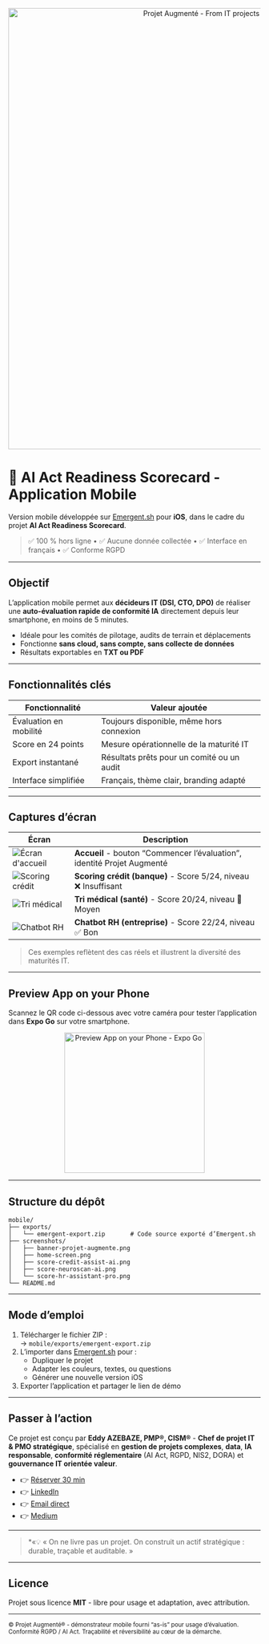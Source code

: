 <!-- BANNIÈRE -->
<p align="center">
  <img src="screenshots/banner-projet-augmente.png" alt="Projet Augmenté - From IT projects to strategic assets" width="880">
</p>

# 📱 AI Act Readiness Scorecard - Application Mobile
Version mobile développée sur [Emergent.sh](https://emergent.sh) pour **iOS**, dans le cadre du projet **AI Act Readiness Scorecard**.

> ✅ 100 % hors ligne • ✅ Aucune donnée collectée • ✅ Interface en français • ✅ Conforme RGPD

---

## Objectif

L’application mobile permet aux **décideurs IT (DSI, CTO, DPO)** de réaliser une **auto-évaluation rapide de conformité IA** directement depuis leur smartphone, en moins de 5 minutes.  

- Idéale pour les comités de pilotage, audits de terrain et déplacements  
- Fonctionne **sans cloud, sans compte, sans collecte de données**  
- Résultats exportables en **TXT ou PDF**  

---

## Fonctionnalités clés

| Fonctionnalité | Valeur ajoutée |
|----------------|----------------|
| Évaluation en mobilité | Toujours disponible, même hors connexion |
| Score en 24 points | Mesure opérationnelle de la maturité IT |
| Export instantané | Résultats prêts pour un comité ou un audit |
| Interface simplifiée | Français, thème clair, branding adapté |

---

## Captures d’écran

| Écran | Description |
|-------|-------------|
| ![Écran d'accueil](screenshots/home-screen.png) | **Accueil** - bouton “Commencer l’évaluation”, identité Projet Augmenté |
| ![Scoring crédit](screenshots/score-credit-assist-ai.png) | **Scoring crédit (banque)** - Score 5/24, niveau ❌ Insuffisant |
| ![Tri médical](screenshots/score-neuroscan-ai.png) | **Tri médical (santé)** - Score 20/24, niveau 🔶 Moyen |
| ![Chatbot RH](screenshots/score-hr-assistant-pro.png) | **Chatbot RH (entreprise)** - Score 22/24, niveau ✅ Bon |

> Ces exemples reflètent des cas réels et illustrent la diversité des maturités IT.

---

## Preview App on your Phone

Scannez le QR code ci-dessous avec votre caméra pour tester l’application dans **Expo Go** sur votre smartphone.  

<p align="center">
  <a href="https://expo.dev" target="_blank">
    <img src="screenshots/preview-app.png" alt="Preview App on your Phone - Expo Go" width="280">
  </a>
</p>

---

## Structure du dépôt

```
mobile/
├── exports/
│   └── emergent-export.zip       # Code source exporté d’Emergent.sh
├── screenshots/
│   ├── banner-projet-augmente.png
│   ├── home-screen.png
│   ├── score-credit-assist-ai.png
│   ├── score-neuroscan-ai.png
│   └── score-hr-assistant-pro.png
└── README.md
```

---

## Mode d’emploi

1. Télécharger le fichier ZIP :  
   → `mobile/exports/emergent-export.zip`  
2. L’importer dans [Emergent.sh](https://emergent.sh) pour :  
   - Dupliquer le projet  
   - Adapter les couleurs, textes, ou questions  
   - Générer une nouvelle version iOS  
3. Exporter l’application et partager le lien de démo  

---

## Passer à l’action

Ce projet est conçu par **Eddy AZEBAZE, PMP®, CISM®** - **Chef de projet IT & PMO stratégique**, spécialisé en **gestion de projets complexes**, **data**, **IA responsable**, **conformité réglementaire** (AI Act, RGPD, NIS2, DORA) et **gouvernance IT orientée valeur**.  

- 👉 [Réserver 30 min](https://calendly.com/eddy-azebaze-proton/30min)  
- 👉 [LinkedIn](https://www.linkedin.com/in/eddy-azebaze-pmp-cism)  
- 👉 [Email direct](mailto:eddy.azebaze@proton.me)  
- 👉 [Medium](https://medium.com/@eddyazebaze)  

---

> *«💡 « On ne livre pas un projet. On construit un actif stratégique : durable, traçable et auditable. »

---

## Licence
Projet sous licence **MIT** - libre pour usage et adaptation, avec attribution.  

---

<sub>© Projet Augmenté® - démonstrateur mobile fourni “as-is” pour usage d’évaluation. Conformité RGPD / AI Act. Traçabilité et réversibilité au cœur de la démarche.</sub>
